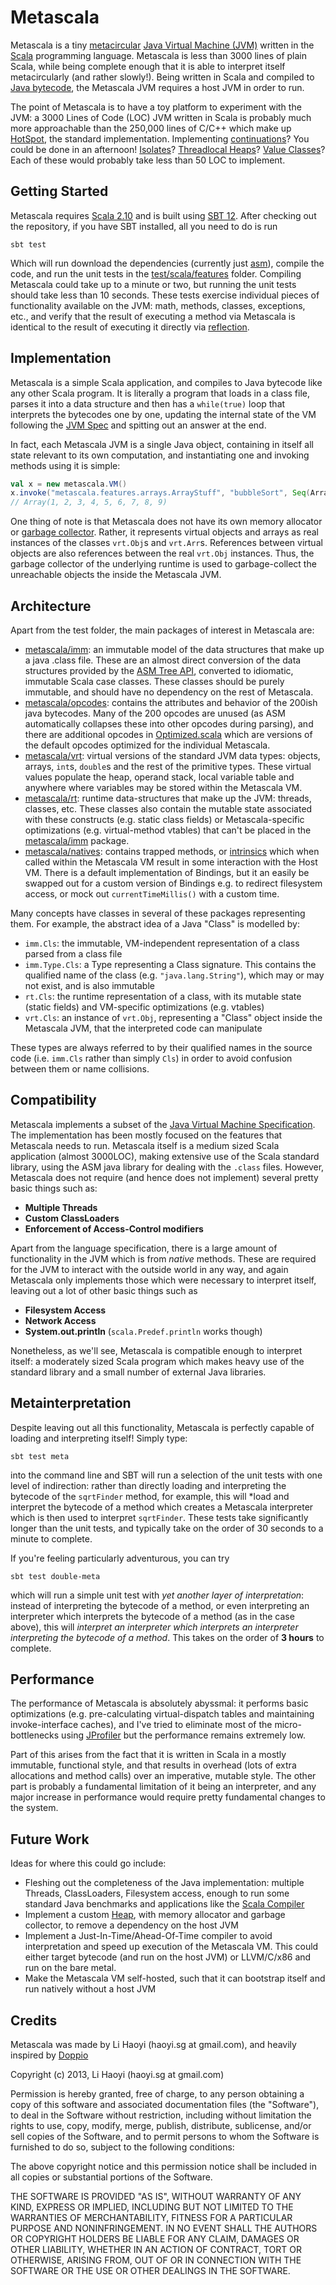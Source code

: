 Metascala
============

Metascala is a tiny [metacircular](http://en.wikipedia.org/wiki/Metacircular) [Java Virtual Machine (JVM)](http://en.wikipedia.org/wiki/Jvm) written in the [Scala](http://en.wikipedia.org/wiki/Scala_(programming_language)) programming language. Metascala is less than 3000 lines of plain Scala, while being complete enough that it is able to interpret itself metacircularly (and rather slowly!). Being written in Scala and compiled to [Java bytecode](http://en.wikipedia.org/wiki/Java_bytecode), the Metascala JVM requires a host JVM in order to run.

The point of Metascala is to have a toy platform to experiment with the JVM: a 3000 Lines of Code (LOC) JVM written in Scala is probably much more approachable than the 250,000 lines of C/C++ which make up [HotSpot](http://openjdk.java.net/groups/hotspot/), the standard implementation. Implementing [continuations](http://en.wikipedia.org/wiki/Continuation)? You could be done in an afternoon! [Isolates](http://www.javalobby.org/java/forums/t105978.html)? [Threadlocal Heaps](http://citeseerx.ist.psu.edu/viewdoc/summary?doi=10.1.1.2.7362)? [Value Classes](https://blogs.oracle.com/jrose/entry/value_types_in_the_vm)? Each of these would probably take less than 50 LOC to implement.

Getting Started
---------------
Metascala requires [Scala 2.10](http://www.scala-lang.org/downloads) and is built using [SBT 12](http://www.scala-sbt.org/). After checking out the repository, if you have SBT installed, all you need to do is run

```
sbt test
```

Which will run download the dependencies (currently just [asm](http://asm.ow2.org/)), compile the code, and run the unit tests in the [test/scala/features](test/scala/features) folder. Compiling Metascala could take up to a minute or two, but running the unit tests should take less than 10 seconds. These tests exercise individual pieces of functionality available on the JVM: math, methods, classes, exceptions, etc., and verify that the result of executing a method via Metascala is identical to the result of executing it directly via [reflection](http://docs.oracle.com/javase/tutorial/reflect/).

Implementation
--------------
Metascala is a simple Scala application, and compiles to Java bytecode like any other Scala program. It is literally a program that loads in a class file, parses it into a data structure and then has a `while(true)` loop that interprets the bytecodes one by one, updating the internal state of the VM following the [JVM Spec](http://docs.oracle.com/javase/specs/jvms/se7/html/) and spitting out an answer at the end.

In fact, each Metascala JVM is a single Java object, containing in itself all state relevant to its own computation, and instantiating one and invoking methods using it is simple: 

```scala
val x = new metascala.VM()
x.invoke("metascala.features.arrays.ArrayStuff", "bubbleSort", Seq(Array(6, 5, 2, 7, 3, 4, 9, 1, 8)))
// Array(1, 2, 3, 4, 5, 6, 7, 8, 9)
```

One thing of note is that Metascala does not have its own memory allocator or [garbage collector](http://en.wikipedia.org/wiki/Garbage_collection_(computer_science)). Rather, it represents virtual objects and arrays as real instances of the classes `vrt.Obj`s and `vrt.Arr`s. References between virtual objects are also references between the real `vrt.Obj` instances. Thus, the garbage collector of the underlying runtime is used to garbage-collect the unreachable objects the inside the Metascala JVM.

Architecture
------------

Apart from the test folder, the main packages of interest in Metascala are:

- [metascala/imm](src/main/scala/metascala/imm): an immutable model of the data structures that make up a java .class file. These are an almost direct conversion of the data structures provided by the [ASM Tree API](), converted to idiomatic, immutable Scala case classes. These classes should be purely immutable, and should have no dependency on the rest of Metascala.
- [metascala/opcodes](src/main/scala/metascala/opcodes): contains the attributes and behavior of the 200ish java bytecodes. Many of the 200 opcodes are unused (as ASM automatically collapses these into other opcodes during parsing), and there are additional opcodes in [Optimized.scala](src/main/scala/metascala/opcodes/Optimized.scala) which are versions of the default opcodes optimized for the individual Metascala.
- [metascala/vrt](src/main/scala/metascala/vrt): virtual versions of the standard JVM data types: objects, arrays, `int`s, `double`s and the rest of the primitive types. These virtual values populate the heap, operand stack, local variable table and anywhere where variables may be stored within the Metascala VM.
- [metascala/rt](src/main/scala/metascala/rt): runtime data-structures that make up the JVM: threads, classes, etc. These classes also contain the mutable state associated with these constructs (e.g. static class fields) or Metascala-specific optimizations (e.g. virtual-method vtables) that can't be placed in the [metascala/imm](src/main/scala/metascala/imm) package.
- [metascala/natives](src/main/scala/metascala/natives): contains trapped methods, or [intrinsics](http://en.wikipedia.org/wiki/Intrinsic_function) which when called within the Metascala VM result in some interaction with the Host VM. There is a default implementation of Bindings, but it an easily be swapped out for a custom version of Bindings e.g. to redirect filesystem access, or mock out `currentTimeMillis()` with a custom time.

Many concepts have classes in several of these packages representing them. For example, the abstract idea of a Java "Class" is modelled by:

- `imm.Cls`: the immutable, VM-independent representation of a class parsed from a class file
- `imm.Type.Cls`: a Type representing a Class signature. This contains the qualified name of the class (e.g. `"java.lang.String"`), which may or may not exist, and is also immutable
- `rt.Cls`: the runtime representation of a class, with its mutable state (static fields) and VM-specific optimizations (e.g. vtables)
- `vrt.Cls`: an instance of `vrt.Obj`, representing a "Class" object inside the Metascala JVM, that the interpreted code can manipulate

These types are always referred to by their qualified names in the source code (i.e. `imm.Cls` rather than simply `Cls`) in order to avoid confusion between them or name collisions.


Compatibility
-------------
Metascala implements a subset of the [Java Virtual Machine Specification](http://docs.oracle.com/javase/specs/jvms/se7/html/). The implementation has been mostly focused on the features that Metascala needs to run. Metascala itself is a medium sized Scala application (almost 3000LOC), making extensive use of the Scala standard library, using the ASM java library for dealing with the `.class` files. However, Metascala does not require (and hence does not implement) several pretty basic things such as:

- **Multiple Threads**
- **Custom ClassLoaders**
- **Enforcement of Access-Control modifiers**

Apart from the language specification, there is a large amount of functionality in the JVM which is from  *native* methods. These are required for the JVM to interact with the outside world in any way, and again Metascala only implements those which were necessary to interpret itself, leaving out a lot of other basic things such as 

- **Filesystem Access**
- **Network Access**
- **System.out.println** (`scala.Predef.println` works though)

Nonetheless, as we'll see, Metascala is compatible enough to interpret itself: a moderately sized Scala program which makes heavy use of the standard library and a small number of external Java libraries.

Metainterpretation
------------------
Despite leaving out all this functionality, Metascala is perfectly capable of loading and interpreting itself! Simply type:

```
sbt test meta
```

into the command line and SBT will run a selection of the unit tests with one level of indirection: rather than directly loading and interpreting the bytecode of the `sqrtFinder` method, for example, this will *load and interpret the bytecode of a method which creates a Metascala interpreter which is then used to interpret `sqrtFinder`. These tests take significantly longer than the unit tests, and typically take on the order of 30 seconds to a minute to complete.

If you're feeling particularly adventurous, you can try

```
sbt test double-meta
```

which will run a simple unit test with *yet another layer of interpretation*: instead of interpreting the bytecode of a method, or even interpreting an interpreter which interprets the bytecode of a method (as in the case above), this will *interpret an interpreter which interprets an interpreter interpreting the bytecode of a method*. This takes on the order of **3 hours** to complete.

Performance
-----------
The performance of Metascala is absolutely abyssmal: it performs basic optimizations (e.g. pre-calculating virtual-dispatch tables and maintaining invoke-interface caches), and I've tried to eliminate most of the micro-bottlenecks using [JProfiler]() but the performance remains extremely low. 

Part of this arises from the fact that it is written in Scala in a mostly immutable, functional style, and that results in overhead (lots of extra allocations and method calls) over an imperative, mutable style. The other part is probably a fundamental limitation of it being an interpreter, and any major increase in performance would require pretty fundamental changes to the system.

Future Work
-----------
Ideas for where this could go include:

- Fleshing out the completeness of the Java implementation: multiple Threads, ClassLoaders, Filesystem access, enough to run some standard Java benchmarks and applications like the [Scala Compiler](https://github.com/scala/scala)
- Implement a custom [Heap](http://en.wikipedia.org/wiki/Heap_(programming)), with memory allocator and garbage collector, to remove a dependency on the host JVM
- Implement a Just-In-Time/Ahead-Of-Time compiler to avoid interpretation and speed up execution of the Metascala VM. This could either target bytecode (and run on the host JVM) or LLVM/C/x86 and run on the bare metal.
- Make the Metascala VM self-hosted, such that it can bootstrap itself and run natively without a host JVM

Credits
-------
Metascala was made by Li Haoyi (haoyi.sg at gmail.com), and heavily inspired by [Doppio](https://github.com/int3/doppio)

Copyright (c) 2013, Li Haoyi (haoyi.sg at gmail.com)

Permission is hereby granted, free of charge, to any person obtaining a copy of this software and associated documentation files (the "Software"), to deal in the Software without restriction, including without limitation the rights to use, copy, modify, merge, publish, distribute, sublicense, and/or sell copies of the Software, and to permit persons to whom the Software is furnished to do so, subject to the following conditions:

The above copyright notice and this permission notice shall be included in all copies or substantial portions of the Software.

THE SOFTWARE IS PROVIDED "AS IS", WITHOUT WARRANTY OF ANY KIND, EXPRESS OR IMPLIED, INCLUDING BUT NOT LIMITED TO THE WARRANTIES OF MERCHANTABILITY, FITNESS FOR A PARTICULAR PURPOSE AND NONINFRINGEMENT. IN NO EVENT SHALL THE AUTHORS OR COPYRIGHT HOLDERS BE LIABLE FOR ANY CLAIM, DAMAGES OR OTHER LIABILITY, WHETHER IN AN ACTION OF CONTRACT, TORT OR OTHERWISE, ARISING FROM, OUT OF OR IN CONNECTION WITH THE SOFTWARE OR THE USE OR OTHER DEALINGS IN THE SOFTWARE.